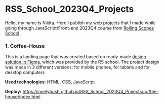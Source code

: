 # RSS_School_2023Q4_Projects

Hello, my name is Nikita. 
Here I publish my web projects that I made while going through JavaScript/Front-end 2023Q4 course from [Rolling Scopes School](https://rs.school/)

### 1. Coffee-House

This is a landing page that was created based on ready-made [design solution in Figma](https://www.figma.com/design/SAoBmuOqTfguehdT4IFRxQ/Coffee-House?node-id=0-1&t=ohzpOnJtSTBZSb3W-0), which was provided by the RS school.
The project design was made in 3 different versions: for mobile phones, for tablets and for desktop computers

**Used technologies:** HTML, CSS, JavaScript

**Deploy:** https://lonelybush.github.io/RSS_School_2023Q4_Projects/coffee-house/index.html
